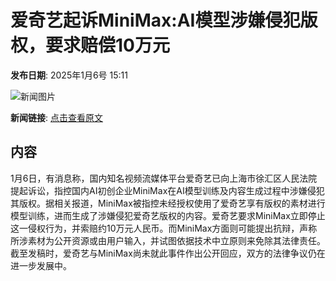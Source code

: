 # 爱奇艺起诉MiniMax:AI模型涉嫌侵犯版权，要求赔偿10万元

**发布日期**: 2025年1月6号 15:11

![新闻图片](https://pic.chinaz.com/picmap/202304251756308111_1.jpg)

**新闻链接**: [点击查看原文](https://www.aibase.com/zh/news/14494)

## 内容

1月6日，有消息称，国内知名视频流媒体平台爱奇艺已向上海市徐汇区人民法院提起诉讼，指控国内AI初创企业MiniMax在AI模型训练及内容生成过程中涉嫌侵犯其版权。据相关报道，MiniMax被指控未经授权使用了爱奇艺享有版权的素材进行模型训练，进而生成了涉嫌侵犯爱奇艺版权的内容。爱奇艺要求MiniMax立即停止这一侵权行为，并索赔约10万元人民币。而MiniMax方面则可能提出抗辩，声称所涉素材为公开资源或由用户输入，并试图依据技术中立原则来免除其法律责任。截至发稿时，爱奇艺与MiniMax尚未就此事件作出公开回应，双方的法律争议仍在进一步发展中。
